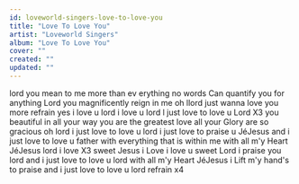 ```yaml
---
id: loveworld-singers-love-to-love-you
title: "Love To Love You"
artist: "Loveworld Singers"
album: "Love To Love You"
cover: ""
created: ""
updated: ""
---
```


lord you mean to me more than ev
erything
no words Can quantify you for anything
Lord you magnificently reign in me
oh llord  just wanna love you more
refrain
yes i love u lord
i love u lord
l just love to love u Lord X3
you beautiful in all your way
you are the greatest love all
your Glory are so gracious oh lord
i just love to love u lord
i just love to praise u JéJesus
and i just love to love
u father
with everything that is within me
with all m'y Heart JéJesus
lord i love X3
sweet Jesus i Love i love u
sweet Lord i praise you lord
and i just love to love u lord
with all m'y Heart JéJesus
i Lift m'y hand's to praise
and i just love to love u lord
 refrain x4